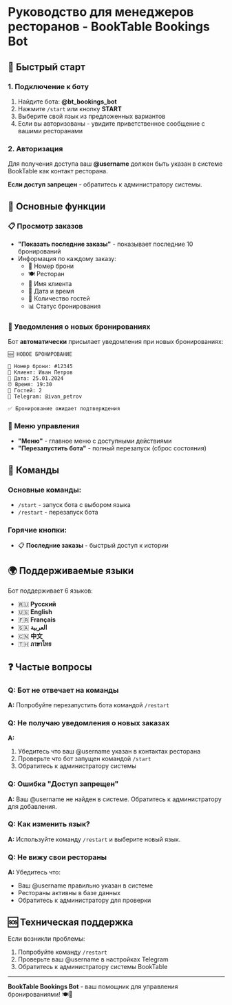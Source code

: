 # Руководство для менеджеров ресторанов - BookTable Bookings Bot

## 🚀 Быстрый старт

### 1. Подключение к боту
1. Найдите бота: **@bt_bookings_bot**
2. Нажмите `/start` или кнопку **START**
3. Выберите свой язык из предложенных вариантов
4. Если вы авторизованы - увидите приветственное сообщение с вашими ресторанами

### 2. Авторизация
Для получения доступа ваш **@username** должен быть указан в системе BookTable как контакт ресторана.

**Если доступ запрещен** - обратитесь к администратору системы.

## 📱 Основные функции

### 📋 Просмотр заказов
- **"Показать последние заказы"** - показывает последние 10 бронирований
- Информация по каждому заказу:
  - 🔢 Номер брони
  - 🍽️ Ресторан
  - 👤 Имя клиента
  - 📅 Дата и время
  - 👥 Количество гостей
  - 📊 Статус бронирования

### 🔔 Уведомления о новых бронированиях
Бот **автоматически** присылает уведомления при новых бронированиях:

```
🆕 НОВОЕ БРОНИРОВАНИЕ

🔢 Номер брони: #12345
👤 Клиент: Иван Петров  
📅 Дата: 25.01.2024
⏰ Время: 19:30
👥 Гостей: 2
📱 Telegram: @ivan_petrov

✅ Бронирование ожидает подтверждения
```

### 📱 Меню управления
- **"Меню"** - главное меню с доступными действиями
- **"Перезапустить бота"** - полный перезапуск (сброс состояния)

## 🔧 Команды

### Основные команды:
- `/start` - запуск бота с выбором языка
- `/restart` - перезапуск бота

### Горячие кнопки:
- 📋 **Последние заказы** - быстрый доступ к истории

## 🌍 Поддерживаемые языки

Бот поддерживает 6 языков:
- 🇷🇺 **Русский**
- 🇺🇸 **English**
- 🇫🇷 **Français** 
- 🇸🇦 **العربية**
- 🇨🇳 **中文**
- 🇹🇭 **ภาษาไทย**

## ❓ Частые вопросы

### Q: Бот не отвечает на команды
**A:** Попробуйте перезапустить бота командой `/restart`

### Q: Не получаю уведомления о новых заказах
**A:** 
1. Убедитесь что ваш @username указан в контактах ресторана
2. Проверьте что бот запущен командой `/start`
3. Обратитесь к администратору системы

### Q: Ошибка "Доступ запрещен"
**A:** Ваш @username не найден в системе. Обратитесь к администратору для добавления.

### Q: Как изменить язык?
**A:** Используйте команду `/restart` и выберите новый язык.

### Q: Не вижу свои рестораны
**A:** Убедитесь что:
- Ваш @username правильно указан в системе
- Рестораны активны в базе данных
- Обратитесь к администратору для проверки

## 🆘 Техническая поддержка

Если возникли проблемы:
1. Попробуйте команду `/restart`
2. Проверьте ваш @username в настройках Telegram
3. Обратитесь к администратору системы BookTable

---

**BookTable Bookings Bot** - ваш помощник для управления бронированиями! 🍽️📱 